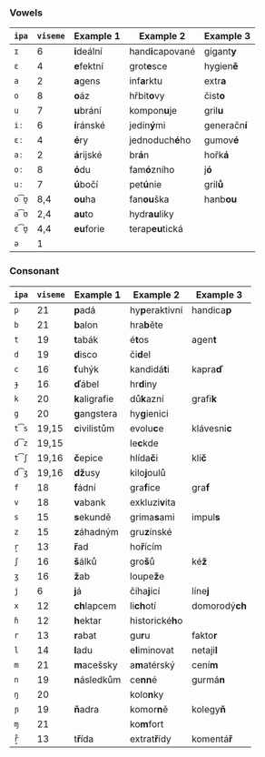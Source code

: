 ### Vowels

| `ipa` | `viseme` | Example 1      | Example 2         | Example 3      |
|-------|----------|----------------|-------------------|----------------|
| `ɪ`   | 6        | **i**deální    | hand**i**capované | gigant**y**    |
| `ɛ`   | 4        | **e**fektní    | grot**e**sce      | hygien**ě**    |
| `a`   | 2        | **a**gens      | inf**a**rktu      | extr**a**      |
| `o`   | 8        | **o**áz        | hřbit**o**vy      | čist**o**      |
| `u`   | 7        | **u**brání     | kompon**u**je     | gril**u**      |
| `iː`  | 6        | **í**ránské    | jedin**ý**mi      | generačn**í**  |
| `ɛː`  | 4        | **é**ry        | jednoduch**é**ho  | gumov**é**     |
| `aː`  | 2        | **á**rijské    | br**á**n          | hořk**á**      |
| `oː`  | 8        | **ó**du        | fam**ó**zního     | j**ó**         |
| `uː`  | 7        | **ú**bočí      | pet**ú**nie       | gril**ů**      |
| `o͡ʊ̯`| 8,4      | **ou**ha       | fan**ou**ška      | hanb**ou**     |
| `a͡ʊ` | 2,4      | **au**to       | hydr**au**liky    |                |
| `ɛ͡ʊ̯`| 4,4      | **eu**forie    | terap**eu**tická  |                |
| `ə`   | 1        |                |                   |                |

### Consonant

| `ipa` | `viseme` | Example 1      | Example 2         | Example 3      |
|-------|----------|----------------|-------------------|----------------|
| `p`   | 21       | **p**adá       | hy**p**eraktivní  | handica**p**   |
| `b`   | 21       | **b**alon      | hra**b**ěte       |                |
| `t`   | 19       | **t**abák      | é**t**os          | agen**t**      |
| `d`   | 19       | **d**isco      | či**d**el         |                |
| `c`   | 16       | **ť**uhýk      | kandidá**t**i     | kapra**ď**     |
| `ɟ`   | 16       | **ď**ábel      | hr**d**iny        |                |
| `k`   | 20       | **k**aligrafie | dů**k**azní       | grafi**k**     |
| `g`   | 20       | **g**angstera  | hy**g**ienici     |                |
| `t͡s` | 19,15    | **c**ivilistům | evolu**c**e       | klávesni**c**  |
| `d͡z` | 19,15    |                | le**c**kde        |                |
| `t͡ʃ` | 19,16    | **č**epice     | hlída**č**i       | klí**č**       |
| `d͡ʒ` | 19,16    | **dž**usy      | kilo**j**oulů     |                |
| `f`   | 18       | **f**ádní      | gra**f**ice       | gra**f**       |
| `v`   | 18       | **v**abank     | exkluzi**v**ita   |                |
| `s`   | 15       | **s**ekundě    | grima**s**ami     | impul**s**     |
| `z`   | 15       | **z**áhadným   | gru**z**ínské     |                |
| `r̝`  | 13       | **ř**ad        | ho**ř**ícím       |                |
| `ʃ`   | 16       | **š**álků      | gro**š**ů         | ké**ž**        |
| `ʒ`   | 16       | **ž**ab        | loupe**ž**e       |                |
| `j`   | 6        | **j**á         | číha**j**ící      | líne**j**      |
| `x`   | 12       | **ch**lapcem   | li**ch**otí       | domorodý**ch** |
| `ɦ`   | 12       | **h**ektar     | historické**h**o  |                |
| `r`   | 13       | **r**abat      | gu**r**u          | fakto**r**     |
| `l`   | 14       | **l**adu       | e**l**iminovat    | netaji**l**    |
| `m`   | 21       | **m**acešsky   | a**m**atérský     | cení**m**      |
| `n`   | 19       | **n**ásledkům  | ce**nn**é         | gurmá**n**     |
| `ŋ`   | 20       |                | kolo**n**ky       |                |
| `ɲ`   | 19       | **ň**adra      | komor**n**ě       | kolegy**ň**    |
| `ɱ`   | 21       |                | ko**m**fort       |                |
| `r̝̊` | 13       | t**ř**ída      | extrat**ř**ídy    | komentá**ř**   |